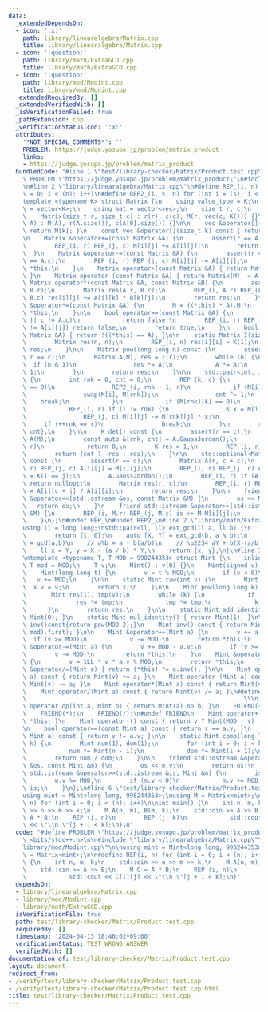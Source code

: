 ```yaml
---
data:
  _extendedDependsOn:
  - icon: ':x:'
    path: library/linearalgebra/Matrix.cpp
    title: library/linearalgebra/Matrix.cpp
  - icon: ':question:'
    path: library/math/ExtraGCD.cpp
    title: library/math/ExtraGCD.cpp
  - icon: ':question:'
    path: library/mod/Modint.cpp
    title: library/mod/Modint.cpp
  _extendedRequiredBy: []
  _extendedVerifiedWith: []
  _isVerificationFailed: true
  _pathExtension: cpp
  _verificationStatusIcon: ':x:'
  attributes:
    '*NOT_SPECIAL_COMMENTS*': ''
    PROBLEM: https://judge.yosupo.jp/problem/matrix_product
    links:
    - https://judge.yosupo.jp/problem/matrix_product
  bundledCode: "#line 1 \"test/library-checker/Matrix/Product.test.cpp\"\n#define\
    \ PROBLEM \"https://judge.yosupo.jp/problem/matrix_product\"\n#include <bits/stdc++.h>\n\
    \n#line 2 \"library/linearalgebra/Matrix.cpp\"\n#define REP_(i, n) for (int i\
    \ = 0; i < (n); i++)\n#define REP2_(i, s, n) for (int i = (s); i < (n); i++)\n\
    template <typename K> struct Matrix {\n    using value_type = K;\n    using vec\
    \ = vector<K>;\n    using mat = vector<vec>;\n    size_t r, c;\n    mat M;\n\n\
    \    Matrix(size_t r, size_t c) : r(r), c(c), M(r, vec(c, K())) {}\n    Matrix(mat\
    \ A) : M(A), r(A.size()), c(A[0].size()) {}\n\n    vec &operator[](size_t k) {\
    \ return M[k]; }\n    const vec &operator[](size_t k) const { return M[k]; }\n\
    \n    Matrix &operator+=(const Matrix &A) {\n        assert(r == A.r && c == A.c);\n\
    \        REP_(i, r) REP_(j, c) M[i][j] += A[i][j];\n        return *this;\n  \
    \  }\n    Matrix &operator-=(const Matrix &A) {\n        assert(r == A.r && c\
    \ == A.c);\n        REP_(i, r) REP_(j, c) M[i][j] -= A[i][j];\n        return\
    \ *this;\n    }\n    Matrix operator+(const Matrix &A) { return Matrix(M) += A;\
    \ }\n    Matrix operator-(const Matrix &A) { return Matrix(M) -= A; }\n\n    friend\
    \ Matrix operator*(const Matrix &A, const Matrix &B) {\n        assert(A.c ==\
    \ B.r);\n        Matrix res(A.r, B.c);\n        REP_(i, A.r) REP_(k, A.c) REP_(j,\
    \ B.c) res[i][j] += A[i][k] * B[k][j];\n        return res;\n    }\n    Matrix\
    \ &operator*=(const Matrix &A) {\n        M = ((*this) * A).M;\n        return\
    \ *this;\n    }\n\n    bool operator==(const Matrix &A) {\n        if (r != A.r\
    \ || c != A.c)\n            return false;\n        REP_(i, r) REP_(j, c) if (M[i][j]\
    \ != A[i][j]) return false;\n        return true;\n    }\n    bool operator!=(const\
    \ Matrix &A) { return !((*this) == A); }\n\n    static Matrix I(size_t n) {\n\
    \        Matrix res(n, n);\n        REP_(i, n) res[i][i] = K(1);\n        return\
    \ res;\n    }\n\n    Matrix pow(long long n) const {\n        assert(n >= 0 &&\
    \ r == c);\n        Matrix A(M), res = I(r);\n        while (n) {\n          \
    \  if (n & 1)\n                res *= A;\n            A *= A;\n            n >>=\
    \ 1;\n        }\n        return res;\n    }\n\n    std::pair<int, int> GaussJordan()\
    \ {\n        int rnk = 0, cnt = 0;\n        REP_(k, c) {\n            if (M[rnk][k]\
    \ == 0)\n                REP2_(i, rnk + 1, r)\n            if (M[i][k] != 0) {\n\
    \                swap(M[i], M[rnk]);\n                cnt ^= 1;\n            \
    \    break;\n            }\n            if (M[rnk][k] == 0)\n                continue;\n\
    \            REP_(i, r) if (i != rnk) {\n                K x = M[i][k] / M[rnk][k];\n\
    \                REP_(j, c) M[i][j] -= M[rnk][j] * x;\n            }\n       \
    \     if (++rnk == r)\n                break;\n        }\n        return {rnk,\
    \ cnt};\n    }\n\n    K det() const {\n        assert(r == c);\n        Matrix\
    \ A(M);\n        const auto &[rnk, cnt] = A.GaussJordan();\n        if (rnk !=\
    \ r)\n            return 0;\n        K res = 1;\n        REP_(i, r) res *= A[i][i];\n\
    \        return (cnt ? -res : res);\n    }\n\n    std::optional<Matrix> inv()\
    \ const {\n        assert(r == c);\n        Matrix A(r, c + c);\n        REP_(i,\
    \ r) REP_(j, c) A[i][j] = M[i][j];\n        REP_(i, r) REP_(j, c) A[i][c + j]\
    \ = K(i == j);\n        A.GaussJordan();\n        REP_(i, r) if (A[i][i] == 0)\
    \ return nullopt;\n        Matrix res(r, c);\n        REP_(i, r) REP_(j, c) res[i][j]\
    \ = A[i][c + j] / A[i][i];\n        return res;\n    }\n\n    friend std::ostream\
    \ &operator<<(std::ostream &os, const Matrix &M) {\n        os << M.M;\n     \
    \   return os;\n    }\n    friend std::istream &operator>>(std::istream &is, Matrix\
    \ &M) {\n        REP_(i, M.r) REP_(j, M.c) is >> M.M[i][j];\n        return is;\n\
    \    }\n};\n#undef REP_\n#undef REP2_\n#line 2 \"library/math/ExtraGCD.cpp\"\n\
    using ll = long long;\nstd::pair<ll, ll> ext_gcd(ll a, ll b) {\n    if (b == 0)\n\
    \        return {1, 0};\n    auto [X, Y] = ext_gcd(b, a % b);\n    // bX + (a%b)Y\
    \ = gcd(a,b)\n    // a%b = a - b(a/b)\n    // \u2234 aY + b(X-(a/b)Y) = gcd(a,b)\n\
    \    ll x = Y, y = X - (a / b) * Y;\n    return {x, y};\n}\n#line 3 \"library/mod/Modint.cpp\"\
    \ntemplate <typename T, T MOD = 998244353> struct Mint {\n    inline static constexpr\
    \ T mod = MOD;\n    T v;\n    Mint() : v(0) {}\n    Mint(signed v) : v(v) {}\n\
    \    Mint(long long t) {\n        v = t % MOD;\n        if (v < 0)\n         \
    \   v += MOD;\n    }\n\n    static Mint raw(int v) {\n        Mint x;\n      \
    \  x.v = v;\n        return x;\n    }\n\n    Mint pow(long long k) const {\n \
    \       Mint res(1), tmp(v);\n        while (k) {\n            if (k & 1)\n  \
    \              res *= tmp;\n            tmp *= tmp;\n            k >>= 1;\n  \
    \      }\n        return res;\n    }\n\n    static Mint add_identity() { return\
    \ Mint(0); }\n    static Mint mul_identity() { return Mint(1); }\n\n    // Mint\
    \ inv()const{return pow(MOD-2);}\n    Mint inv() const { return Mint(ext_gcd(v,\
    \ mod).first); }\n\n    Mint &operator+=(Mint a) {\n        v += a.v;\n      \
    \  if (v >= MOD)\n            v -= MOD;\n        return *this;\n    }\n    Mint\
    \ &operator-=(Mint a) {\n        v += MOD - a.v;\n        if (v >= MOD)\n    \
    \        v -= MOD;\n        return *this;\n    }\n    Mint &operator*=(Mint a)\
    \ {\n        v = 1LL * v * a.v % MOD;\n        return *this;\n    }\n    Mint\
    \ &operator/=(Mint a) { return (*this) *= a.inv(); }\n\n    Mint operator+(Mint\
    \ a) const { return Mint(v) += a; }\n    Mint operator-(Mint a) const { return\
    \ Mint(v) -= a; }\n    Mint operator*(Mint a) const { return Mint(v) *= a; }\n\
    \    Mint operator/(Mint a) const { return Mint(v) /= a; }\n#define FRIEND(op)\
    \                                                             \\\n    friend Mint\
    \ operator op(int a, Mint b) { return Mint(a) op b; }\n    FRIEND(+);\n    FRIEND(-);\n\
    \    FRIEND(*);\n    FRIEND(/);\n#undef FRIEND\n    Mint operator+() const { return\
    \ *this; }\n    Mint operator-() const { return v ? Mint(MOD - v) : Mint(v); }\n\
    \n    bool operator==(const Mint a) const { return v == a.v; }\n    bool operator!=(const\
    \ Mint a) const { return v != a.v; }\n\n    static Mint comb(long long n, int\
    \ k) {\n        Mint num(1), dom(1);\n        for (int i = 0; i < k; i++) {\n\
    \            num *= Mint(n - i);\n            dom *= Mint(i + 1);\n        }\n\
    \        return num / dom;\n    }\n\n    friend std::ostream &operator<<(std::ostream\
    \ &os, const Mint &m) {\n        os << m.v;\n        return os;\n    }\n    friend\
    \ std::istream &operator>>(std::istream &is, Mint &m) {\n        is >> m.v;\n\
    \        m.v %= MOD;\n        if (m.v < 0)\n            m.v += MOD;\n        return\
    \ is;\n    }\n};\n#line 6 \"test/library-checker/Matrix/Product.test.cpp\"\n\n\
    using mint = Mint<long long, 998244353>;\nusing M = Matrix<mint>;\n\n#define REP(i,\
    \ n) for (int i = 0; i < (n); i++)\n\nint main() {\n    int n, m, k;\n    std::cin\
    \ >> n >> m >> k;\n    M A(n, m), B(m, k);\n    std::cin >> A >> B;\n    M C =\
    \ A * B;\n    REP (i, n)\n        REP (j, k)\n            std::cout << C[i][j]\
    \ << \"\\n \"[j + 1 < k];\n}\n"
  code: "#define PROBLEM \"https://judge.yosupo.jp/problem/matrix_product\"\n#include\
    \ <bits/stdc++.h>\n\n#include \"library/linearalgebra/Matrix.cpp\"\n#include \"\
    library/mod/Modint.cpp\"\n\nusing mint = Mint<long long, 998244353>;\nusing M\
    \ = Matrix<mint>;\n\n#define REP(i, n) for (int i = 0; i < (n); i++)\n\nint main()\
    \ {\n    int n, m, k;\n    std::cin >> n >> m >> k;\n    M A(n, m), B(m, k);\n\
    \    std::cin >> A >> B;\n    M C = A * B;\n    REP (i, n)\n        REP (j, k)\n\
    \            std::cout << C[i][j] << \"\\n \"[j + 1 < k];\n}"
  dependsOn:
  - library/linearalgebra/Matrix.cpp
  - library/mod/Modint.cpp
  - library/math/ExtraGCD.cpp
  isVerificationFile: true
  path: test/library-checker/Matrix/Product.test.cpp
  requiredBy: []
  timestamp: '2024-04-13 18:46:02+09:00'
  verificationStatus: TEST_WRONG_ANSWER
  verifiedWith: []
documentation_of: test/library-checker/Matrix/Product.test.cpp
layout: document
redirect_from:
- /verify/test/library-checker/Matrix/Product.test.cpp
- /verify/test/library-checker/Matrix/Product.test.cpp.html
title: test/library-checker/Matrix/Product.test.cpp
---
```

